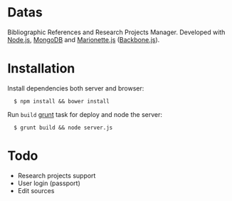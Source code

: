 Datas
========

Bibliographic References and Research Projects Manager. Developed with [Node.js](http://nodejs.org), [MongoDB](http://www.mongodb.org) and [Marionette.js](http://marionettejs.com) ([Backbone.js](http://backbonejs.org)).

# Installation

Install dependencies both server and browser:

      $ npm install && bower install

Run `build` [grunt](http://gruntjs.com) task for deploy and node the server:

      $ grunt build && node server.js


# Todo

* Research projects support
* User login (passport)
* Edit sources

